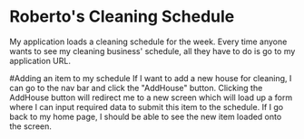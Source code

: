 # Roberto's Cleaning Schedule 
My application loads a cleaning schedule for the week. Every time anyone wants to see 
my cleaning business' schedule, all they have to do is go to my application URL.

#Adding an item to my schedule
If I want to add a new house for cleaning, I can go to the nav bar and click the "AddHouse" button. 
Clicking the AddHouse button will redirect me to a new screen which will load up a form where I can input required data to submit this item to the schedule.
If I go back to my home page, I should be able to see the new item loaded onto the screen. 

